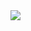<picture>
  <source
    srcset="https://github-readme-stats.vercel.app/api?username=matheusnicacio1507&show_icons=true&theme=tokyonight"
    media="(prefers-color-scheme: dark)"
  />
  <source
    srcset="https://github-readme-stats.vercel.app/api?username=matheusnicacio1507&show_icons=true"
    media="(prefers-color-scheme: light), (prefers-color-scheme: no-preference)"
  />
  <img src="https://github-readme-stats.vercel.app/api?username=matheusnicacio1507&show_icons=true" />
</picture>
